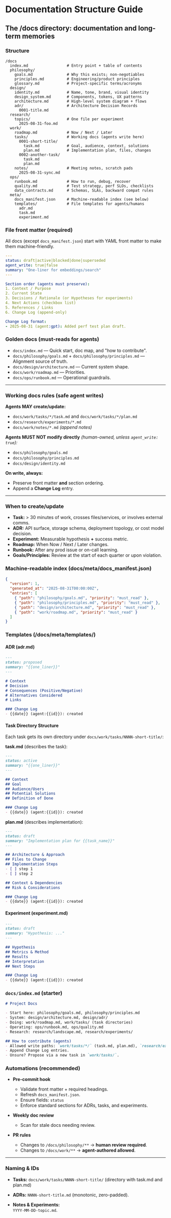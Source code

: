 # Documentation Structure Guide

## The /docs directory: documentation and long-term memories 
### Structure

```
/docs
  index.md                 # Entry point + table of contents
  philosophy/
    goals.md               # Why this exists; non-negotiables
    principles.md          # Engineering/product principles
    glossary.md            # Project-specific terms/acronyms
  design/
    identity.md            # Name, tone, brand, visual identity
    design_system.md       # Components, tokens, UX patterns
    architecture.md        # High-level system diagram + flows
    adr/                   # Architecture Decision Records
      0001-title.md
  research/
    topics/                # One file per experiment
      2025-08-31-foo.md
  work/
    roadmap.md             # Now / Next / Later
    tasks/                 # Working docs (agents write here)
      0001-short-title/
        task.md            # Goal, audience, context, solutions
        plan.md            # Implementation plan, files, changes
      0002-another-task/
        task.md
        plan.md
    notes/                 # Meeting notes, scratch pads
      2025-08-31-sync.md
  ops/
    runbook.md             # How to run, debug, recover
    quality.md             # Test strategy, perf SLOs, checklists
    data_contracts.md      # Schemas, SLAs, backward compat rules
  meta/
    docs_manifest.json     # Machine-readable index (see below)
    templates/             # File templates for agents/humans
      adr.md
      task.md
      experiment.md
```

### File front matter (required)

All docs (except `docs_manifest.json`) start with YAML front matter to make them machine-friendly.

```yaml
---
status: draft|active|blocked|done|superseded
agent_write: true|false
summary: "One-liner for embeddings/search"
---

Section order (agents must preserve):
1. Context / Purpose
2. Current State
3. Decisions / Rationale (or Hypotheses for experiments)
4. Next Actions (checkbox list)
5. References / Links
6. Change Log (append-only)

Change Log format: 
- 2025-08-31 (agent:gpt): Added perf test plan draft.
```

### Golden docs (must-reads for agents)

- `docs/index.md` — Quick start, doc map, and "how to contribute".
- `docs/philosophy/goals.md` + `docs/philosophy/principles.md` — Alignment source of truth.
- `docs/design/architecture.md` — Current system shape.
- `docs/work/roadmap.md` — Priorities.
- `docs/ops/runbook.md` — Operational guardrails.

---

### Working docs rules (safe agent writes)

**Agents MAY create/update:**
- `docs/work/tasks/*/task.md` and `docs/work/tasks/*/plan.md`
- `docs/research/experiments/*.md`
- `docs/work/notes/*.md` *(append notes)*

**Agents MUST NOT modify directly** *(human-owned, unless `agent_write: true`):*
- `docs/philosophy/goals.md`
- `docs/philosophy/principles.md`
- `docs/design/identity.md`

**On write, always:**
- Preserve front matter **and** section ordering.
- Append a **Change Log** entry.

---

### When to create/update

- **Task:** > 30 minutes of work, crosses files/services, or involves external comms.
- **ADR:** API surface, storage schema, deployment topology, or cost model decision.
- **Experiment:** Measurable hypothesis **+** success metric.
- **Roadmap:** When Now / Next / Later changes.
- **Runbook:** After any prod issue or on-call learning.
- **Goals/Principles:** Review at the start of each quarter or upon violation.

### Machine-readable index (docs/meta/docs_manifest.json)
```json
{
  "version": 1,
  "generated_at": "2025-08-31T00:00:00Z",
  "entries": [
    { "path": "philosophy/goals.md", "priority": "must_read" },
    { "path": "philosophy/principles.md", "priority": "must_read" },
    { "path": "design/architecture.md", "priority": "must_read" },
    { "path": "work/roadmap.md", "priority": "must_read" }
  ]
}
```

### Templates (/docs/meta/templates/)

#### ADR (adr.md)

```markdown
---
status: proposed
summary: "{{one_liner}}"
---

# Context
# Decision
# Consequences (Positive/Negative)
# Alternatives Considered
# Links

### Change Log
- {{date}} (agent:{{id}}): created
```

#### Task Directory Structure

Each task gets its own directory under `docs/work/tasks/NNNN-short-title/`:

**task.md** (describes the task):
```markdown
---
status: active
summary: "{{one_liner}}"
---

## Context
## Goal
## Audience/Users
## Potential Solutions
## Definition of Done

### Change Log
- {{date}} (agent:{{id}}): created
```

**plan.md** (describes implementation):
```markdown
---
status: draft
summary: "Implementation plan for {{task_name}}"
---

## Architecture & Approach
## Files to Change
## Implementation Steps
- [ ] step 1
- [ ] step 2

## Context & Dependencies
## Risk & Considerations

### Change Log
- {{date}} (agent:{{id}}): created
```

#### Experiment (experiment.md)

```markdown
---
status: draft
summary: "Hypothesis: ..."
---

## Hypothesis
## Metrics & Method
## Results
## Interpretation
## Next Steps

### Change Log
- {{date}} (agent:{{id}}): created
```

### `docs/index.md` (starter)

```markdown
# Project Docs

- Start here: philosophy/goals.md, philosophy/principles.md
- System: design/architecture.md, design/adr/
- Doing: work/roadmap.md, work/tasks/ (task directories)
- Operating: ops/runbook.md, ops/quality.md
- Research: research/landscape.md, research/experiments/

## How to contribute (agents)
- Allowed write paths: `work/tasks/*/` (task.md, plan.md), `research/experiments`, `work/notes`.
- Append Change Log entries.
- Unsure? Propose via a new task in `work/tasks/`.
```

### Automations (recommended)

- **Pre-commit hook**
  - Validate front matter + required headings.
  - Refresh `docs_manifest.json`.
  - Ensure fields: `status`
  - Enforce standard sections for ADRs, tasks, and experiments.

- **Weekly doc review**
  - Scan for stale docs needing review.

- **PR rules**
  - Changes to `/docs/philosophy/**` → **human review required**.
  - Changes to `/docs/work/**` → **agent-authored allowed**.

---

### Naming & IDs

- **Tasks:**
  `docs/work/tasks/NNNN-short-title/` (directory with task.md and plan.md)

- **ADRs:**
  `NNNN-short-title.md` (monotonic, zero-padded).

- **Notes & Experiments:**  
  `YYYY-MM-DD-topic.md`.
